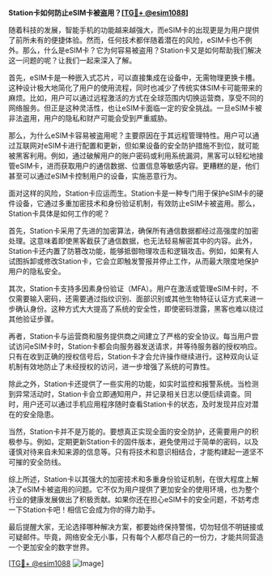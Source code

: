 **Station卡如何防止eSIM卡被盗用？[[TG💪+ @esim1088](https://t.me/s/esim1088)]**

随着科技的发展，智能手机的功能越来越强大，而eSIM卡的出现更是为用户提供了前所未有的便捷体验。然而，任何技术都伴随着潜在的风险，eSIM卡也不例外。那么，什么是eSIM卡？它为何容易被盗用？Station卡又是如何帮助我们解决这一问题的呢？让我们一起来深入了解。

首先，eSIM卡是一种嵌入式芯片，可以直接集成在设备中，无需物理更换卡槽。这种设计极大地简化了用户的使用流程，同时也减少了传统实体SIM卡可能带来的麻烦。比如，用户可以通过远程激活的方式在全球范围内切换运营商，享受不同的网络服务。但正是这种灵活性，也让eSIM卡面临一定的安全挑战。一旦eSIM卡被非法盗用，用户的隐私和财产可能会受到严重威胁。

那么，为什么eSIM卡容易被盗用呢？主要原因在于其远程管理特性。用户可以通过互联网对eSIM卡进行配置和更新，但如果设备的安全防护措施不到位，就可能被黑客利用。例如，通过破解用户的账户密码或利用系统漏洞，黑客可以轻松地接管eSIM卡，进而获取用户的通信数据、位置信息等敏感内容。更糟糕的是，他们甚至可以通过eSIM卡控制用户的设备，实施恶意行为。

面对这样的风险，Station卡应运而生。Station卡是一种专门用于保护eSIM卡的硬件设备，它通过多重加密技术和身份验证机制，有效防止eSIM卡被盗用。那么，Station卡具体是如何工作的呢？

首先，Station卡采用了先进的加密算法，确保所有通信数据都经过高强度的加密处理。这意味着即使黑客截获了通信数据，也无法轻易解密其中的内容。此外，Station卡还内置了防篡改功能，能够抵御物理攻击和逻辑攻击。例如，如果有人试图拆卸或修改Station卡，它会立即触发警报并停止工作，从而最大限度地保护用户的隐私安全。

其次，Station卡支持多因素身份验证（MFA）。用户在激活或管理eSIM卡时，不仅需要输入密码，还需要通过指纹识别、面部识别或其他生物特征认证方式来进一步确认身份。这种方式大大提高了系统的安全性，即使密码泄露，黑客也难以绕过其他验证步骤。

再者，Station卡与运营商和服务提供商之间建立了严格的安全协议。每当用户尝试访问eSIM卡时，Station卡都会向服务器发送请求，并等待服务器的授权响应。只有在收到正确的授权信号后，Station卡才会允许操作继续进行。这种双向认证机制有效地防止了未经授权的访问，进一步增强了系统的可靠性。

除此之外，Station卡还提供了一些实用的功能，如实时监控和报警系统。当检测到异常活动时，Station卡会立即通知用户，并记录相关日志以便后续调查。同时，用户还可以通过手机应用程序随时查看Station卡的状态，及时发现并应对潜在的安全隐患。

当然，Station卡并不是万能的。要想真正实现全面的安全防护，还需要用户的积极参与。例如，定期更新Station卡的固件版本，避免使用过于简单的密码，以及谨慎对待来自未知来源的信息等。只有将技术和意识相结合，才能构建起一道坚不可摧的安全防线。

综上所述，Station卡以其强大的加密技术和多重身份验证机制，在很大程度上解决了eSIM卡被盗用的问题。它不仅为用户提供了更加安全的使用环境，也为整个行业的健康发展做出了积极贡献。如果你还在担心eSIM卡的安全问题，不妨考虑一下Station卡吧！相信它会成为你的得力助手。

最后提醒大家，无论选择哪种解决方案，都要始终保持警惕，切勿轻信不明链接或可疑邮件。毕竟，网络安全无小事，只有每个人都尽自己的一份力，才能共同营造一个更加安全的数字世界。

[[TG💪+ @esim1088](https://t.me/s/esim1088) ![Image](https://i.postimg.cc/4NQfJmqS/Snipaste-2025-05-13-00-14-12.png)]